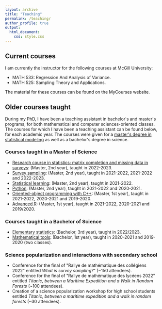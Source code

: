 ```yaml
---
layout: archive
title: "Teaching"
permalink: /teaching/
author_profile: true
output:
  html_document:
    css: style.css
---
```


## Current courses

I am currently the instructor for the following courses at McGill University:

- MATH 533: Regression And Analysis of Variance.
- MATH 525: Sampling Theory and Applications.

The material for these courses can be found on the MyCourses website.

## Older courses taught

During my PhD, I have been a teaching assistant in bachelor's and master's programs, for both mathematical and computer sciences-oriented classes. The courses for which I have been a teaching assistant can be found below, for each academic year. The courses were given for a [master's degree in statistical modeling](https://lmb.univ-fcomte.fr/Master-Mathematiques-Appliquees) as well as a bachelor's degree in science.

### Courses taught in a Master of Science

- <ins>Research course in statistics: matrix completion and missing data in surveys</ins>: (Master, 2nd year), taught in 2022-2023. 
- <ins>Survey sampling</ins>: (Master, 2nd year), taught in 2021-2022, 2021-2022 and 2022-2023. 
- <ins>Statistical learning</ins>: (Master, 2nd year), taught in 2021-2022.
- <ins>Python</ins>: (Master, 2nd year), taught in 2021-2022 and 2020-2021.
- <ins>Oriented-object programming with C++</ins>: (Master, 1st year), taught in 2021-2022, 2020-2021 and 2019-2020.
- <ins>Advanced R</ins>: (Master, 1st year), taught in 2021-2022, 2020-2021 and 2019/2020.

### Courses taught in a Bachelor of Science

- <ins>Elementary statistics</ins>: (Bachelor, 3rd year), taught in 2022/2023.
- <ins>Mathematical tools</ins>: (Bachelor, 1st year), taught in 2020-2021 and 2019-2020 (two classes).


### Science popularization and interactions with secondary school
- Conference for the final of "Rallye de mathématique des collégiens 2022" entitled *What is survey sampling?*" (~150 attendees).
- Conference for the final of "Rallye de mathématique des lycéens 2022" entitled *Titanic, between a Maritime Expedition and a Walk in Random Forests* (~100 attendees).
- Creation of a science popularization workshop for high school students entitled *Titanic, between a maritime expedition and a walk in random forests* (~30 attendees).
